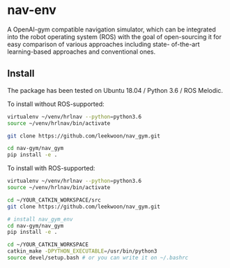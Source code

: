 # nav-env

A OpenAI-gym compatible navigation simulator, which can be integrated into the robot operating system (ROS) with the goal of open-sourcing it for easy comparison of various approaches including state- of-the-art learning-based approaches and conventional ones.

## Install

The package has been tested on Ubuntu 18.04 / Python 3.6 / ROS Melodic.

To install without ROS-supported:  

```bash
virtualenv ~/venv/hrlnav --python=python3.6
source ~/venv/hrlnav/bin/activate

git clone https://github.com/leekwoon/nav_gym.git

cd nav-gym/nav_gym
pip install -e .
```

To install with ROS-supported:  

```bash
virtualenv ~/venv/hrlnav --python=python3.6
source ~/venv/hrlnav/bin/activate

cd ~/YOUR_CATKIN_WORKSPACE/src
git clone https://github.com/leekwoon/nav_gym.git

# install nav_gym_env
cd nav-gym/nav_gym
pip install -e .

cd ~/YOUR_CATKIN_WORKSPACE
catkin_make -DPYTHON_EXECUTABLE=/usr/bin/python3
source devel/setup.bash # or you can write it on ~/.bashrc
```

<!-- Note: This reporsitory is part of arena-bench. Please also check out our most recent paper on arena-bench. For our 3D version using Gazebo as simulation platform, please visit our arena-rosnav-3D repo. -->